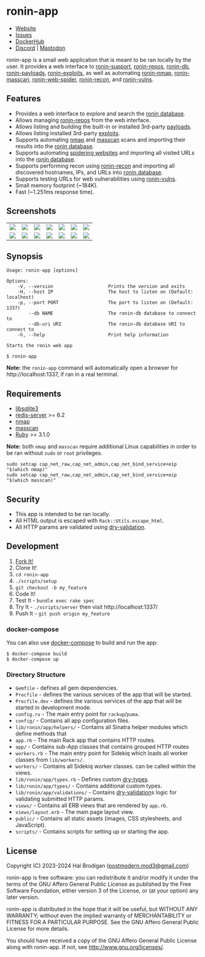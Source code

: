 # ronin-app

* [Website](https://ronin-rb.dev)
* [Issues](https://github.com/ronin-rb/docker/issues)
* [DockerHub](https://hub.docker.com/r/roninrb/ronin)
* [Discord](https://discord.gg/6WAb3PsVX9) |
  [Mastodon](https://infosec.exchange/@ronin_rb)

ronin-app is a small web application that is meant to be ran locally by the
user. It provides a web interface to [ronin-support], [ronin-repos], [ronin-db],
[ronin-payloads], [ronin-exploits], as well as automating
[ronin-nmap], [ronin-masscan], [ronin-web-spider], [ronin-recon], and
[ronin-vulns].

## Features

* Provides a web interface to explore and search the [ronin database][ronin-db].
* Allows managing [ronin-repos] from the web interface.
* Allows listing and building the built-in or installed 3rd-party
  [payloads][ronin-payloads].
* Allows listing installed 3rd-party [exploits][ronin-exploits].
* Supports automating [nmap] and [masscan] scans and importing their results
  into the [ronin database][ronin-db].
* Supports automating [spidering websites][ronin-web-spider] and importing all
  visited URLs into the [ronin database][ronin-db].
* Supports performing recon using [ronin-recon] and importing all discovered
  hostnames, IPs, and URLs into [ronin database][ronin-db].
* Supports testing URLs for web vulnerabilities using [ronin-vulns].
* Small memory footprint (~184K).
* Fast (~1.251ms response time).

## Screenshots

<table>
  <tbody>
    <tr>
      <td>
        <img src="https://raw.githubusercontent.com/ronin-rb/ronin-app/add_screenshots/screenshots/ronin_app_scanning_nmap.svg" />
      </td>
      <td>
        <img src="https://raw.githubusercontent.com/ronin-rb/ronin-app/add_screenshots/screenshots/ronin_app_scanning_masscan.svg" />
      </td>
      <td>
        <img src="https://raw.githubusercontent.com/ronin-rb/ronin-app/add_screenshots/screenshots/ronin_app_scanning_recon.svg" />
      </td>
      <td>
        <img src="https://raw.githubusercontent.com/ronin-rb/ronin-app/add_screenshots/screenshots/ronin_app_scanning_spider.svg" />
      </td>
      <td>
        <img src="https://raw.githubusercontent.com/ronin-rb/ronin-app/add_screenshots/screenshots/ronin_app_scanning_vulns.svg" />
      </td>
      <td>
        <img src="https://raw.githubusercontent.com/ronin-rb/ronin-app/add_screenshots/screenshots/ronin_app_db.svg" />
      </td>
      <td>
        <img src="https://raw.githubusercontent.com/ronin-rb/ronin-app/add_screenshots/screenshots/ronin_app_db_ip_address.svg" />
      </td>
    </tr>
    <tr>
      <td>
        <img src="https://raw.githubusercontent.com/ronin-rb/ronin-app/add_screenshots/screenshots/ronin_app_repos.svg" />
      </td>
      <td>
        <img src="https://raw.githubusercontent.com/ronin-rb/ronin-app/add_screenshots/screenshots/ronin_app_repos_show.svg" />
      </td>
      <td>
        <img src="https://raw.githubusercontent.com/ronin-rb/ronin-app/add_screenshots/screenshots/ronin_app_payloads.svg" />
      </td>
      <td>
        <img src="https://raw.githubusercontent.com/ronin-rb/ronin-app/add_screenshots/screenshots/ronin_app_payloads_show.svg" />
      </td>
      <td>
        <img src="https://raw.githubusercontent.com/ronin-rb/ronin-app/add_screenshots/screenshots/ronin_app_payloads_build.svg" />
      </td>
      <td>
        <img src="https://raw.githubusercontent.com/ronin-rb/ronin-app/add_screenshots/screenshots/ronin_app_exploits.svg" />
      </td>
      <td>
        <img src="https://raw.githubusercontent.com/ronin-rb/ronin-app/add_screenshots/screenshots/ronin_app_exploits_show.svg" />
      </td>
    </tr>
  </tbody>
</table>

## Synopsis

```
Usage: ronin-app [options]

Options:
    -V, --version                    Prints the version and exits
    -H, --host IP                    The host to listen on (Default: localhost)
    -p, --port PORT                  The port to listen on (Default: 1337)
        --db NAME                    The ronin-db database to connect to
        --db-uri URI                 The ronin-db database URI to connect to
    -h, --help                       Print help information

Starts the ronin web app
```

```shell
$ ronin-app
```

**Note:** the `ronin-app` command will automatically open a browser for
http://localhost:1337, if ran in a real terminal.

## Requirements

* [libsqlite3][sqlite]
* [redis-server][redis] >= 6.2
* [nmap]
* [masscan]
* [Ruby] >= 3.1.0

**Note:** both `nmap` and `masscan` require additional Linux capabilities in
order to be ran without `sudo` or `root` privileges.

```shell
sudo setcap cap_net_raw,cap_net_admin,cap_net_bind_service+eip "$(which nmap)"
sudo setcap cap_net_raw,cap_net_admin,cap_net_bind_service+eip "$(which masscan)"
```

## Security

* This app is intended to be ran locally.
* All HTML output is escaped with `Rack::Utils.escape_html`.
* All HTTP params are validated using [dry-validation].

## Development

1. [Fork It!](https://github.com/ronin-rb/ronin/fork)
2. Clone It!
3. `cd ronin-app`
4. `./scripts/setup`
5. `git checkout -b my_feature`
6. Code It!
7. Test It - `bundle exec rake spec`
8. Try It - `./scripts/server` then visit http://localhost:1337/
9. Push It - `git push origin my_feature`

### docker-compose

You can also use [docker-compose] to build and run the app:

[docker-compose]: https://docs.docker.com/compose/install/

```shell
$ docker-compose build
$ docker-compose up
```

### Directory Structure

* `Gemfile` - defines all gem dependencies.
* `Procfile` - defines the various services of the app that will be started.
* `Procfile.dev` - defines the various services of the app that will be started
  in development mode.
* `config.ru` - The main entry point for `rackup`/`puma`.
* `config/` - Contains all app configuration files.
* `lib/ronin/app/helpers/` - Contains all Sinatra helper modules which define methods that
* `app.rb` - The main Rack app that contains HTTP routes.
* `app/` - Contains sub-App classes that contains grouped HTTP routes
* `workers.rb` - The main entry point for Sidekiq which loads all worker classes
  from `lib/workers/`.
* `workers/` - Contains all Sidekiq worker classes.
  can be called within the views.
* `lib/ronin/app/types.rb` - Defines custom [dry-types].
* `lib/ronin/app/types/` - Contains additional custom types.
* `lib/ronin/app/validations/` - Contains [dry-validation]s logic for validating
  submitted HTTP params.
* `views/` - Contains all ERB views that are rendered by `app.rb`.
* `views/layout.erb` - The main page layout view.
* `public/` - Contains all static assets (images, CSS stylesheets, and
  JavaScript).
* `scripts/` - Contains scripts for setting up or starting the app.

## License

Copyright (C) 2023-2024 Hal Brodigan (postmodern.mod3@gmail.com)

ronin-app is free software: you can redistribute it and/or modify
it under the terms of the GNU Affero General Public License as published by
the Free Software Foundation, either version 3 of the License, or
(at your option) any later version.

ronin-app is distributed in the hope that it will be useful,
but WITHOUT ANY WARRANTY; without even the implied warranty of
MERCHANTABILITY or FITNESS FOR A PARTICULAR PURPOSE.  See the
GNU Affero General Public License for more details.

You should have received a copy of the GNU Affero General Public License
along with ronin-app.  If not, see <http://www.gnu.org/licenses/>.

[sqlite]: https://sqlite.org/
[redis]: https://redis.io/
[nmap]: https://nmap.org/
[masscan]: https://github.com/robertdavidgraham/masscan#readme

[Ruby]: https://www.ruby-lang.org/
[dry-types]: https://dry-rb.org/gems/dry-types/
[dry-schema]: https://dry-rb.org/gems/dry-schema/
[dry-validation]: https://dry-rb.org/gems/dry-validation/

[ronin-support]: https://github.com/ronin-rb/ronin-support#readme
[ronin-repos]: https://github.com/ronin-rb/ronin-repos#readme
[ronin-db]: https://github.com/ronin-rb/ronin-db#readme
[ronin-payloads]: https://github.com/ronin-rb/ronin-payloads#readme
[ronin-vulns]: https://github.com/ronin-rb/ronin-vulns#readme
[ronin-exploits]: https://github.com/ronin-rb/ronin-exploits#readme
[ronin-nmap]: https://github.com/ronin-rb/ronin-nmap#readme
[ronin-masscan]: https://github.com/ronin-rb/ronin-masscan#readme
[ronin-web-spider]: https://github.com/ronin-rb/ronin-web-spider#readme
[ronin-recon]: https://github.com/ronin-rb/ronin-recon#readme
[ronin-vulns]: https://github.com/ronin-rb/ronin-vulns#readme
